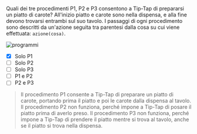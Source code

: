 Quali dei tre procedimenti P1, P2 e P3 consentono a Tip-Tap di prepararsi un piatto di carote? All'inizio piatto e carote sono nella dispensa, e alla fine devono trovarsi entrambi sul suo tavolo. I passaggi di ogni procedimento sono descritti da un'azione seguita tra parentesi dalla cosa su cui viene effettuata: `azione(cosa)`.

![programmi](fig1.asy?w=750)

- [x] Solo P1
- [ ] Solo P2
- [ ] Solo P3
- [ ] P1 e P2
- [ ] P2 e P3

> Il procedimento P1 consente a Tip-Tap di preparare un piatto di carote, portando prima il piatto e poi le carote dalla dispensa al tavolo. Il procedimento P2 non funziona, perché impone a Tip-Tap di posare il piatto prima di averlo preso. Il procedimento P3 non funziona, perché impone a Tip-Tap di prendere il piatto mentre si trova al tavolo, anche se il piatto si trova nella dispensa.
